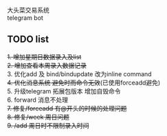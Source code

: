 大头菜交易系统  
telegram bot

## TODO list

~~1. 增加星期日数据录入及list~~  
~~2. 增加查看本周录入数据记录~~  
3. 优化add 及 bind/bindupdate 改为inline command  
~~4. 优化消息系统 避免时而命令无效~~(已使用forceadd避免)  
5. 升级telegram 拓展包版本 增加自毁命令  
6. forward 消息不处理  
~~7. 修复/forceadd 有@开头的时候的处理问题~~  
~~8. 修复/week 周日问题~~  
~~9. /add 周日时不限制录入时间~~
